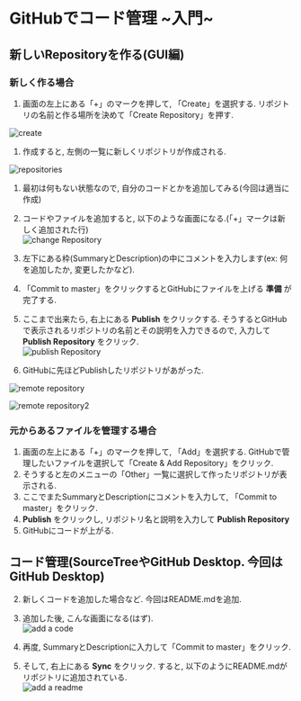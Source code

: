 # **GitHubでコード管理 ~入門~**
## **新しいRepositoryを作る(GUI編)**

### **新しく作る場合**
 1. 画面の左上にある「+」のマークを押して, 「Create」を選択する. リポジトリの名前と作る場所を決めて「Create Repository」を押す.  

 ![create](https://gyazo.com/70091ab61fd1d8637da82cadbb62a89a.jpg)  
 1. 作成すると, 左側の一覧に新しくリポジトリが作成される.  

 ![repositories](https://gyazo.com/e2dfccab05e8701577184b19d31c3e65.jpg)  

 1. 最初は何もない状態なので, 自分のコードとかを追加してみる(今回は適当に作成)  
 1. コードやファイルを追加すると, 以下のような画面になる.(「+」マークは新しく追加された行)  
 ![change Repository](https://gyazo.com/7346baee27f111b635110febaedcbe04.jpg)  

 1. 左下にある枠(SummaryとDescription)の中にコメントを入力します(ex: 何を追加したか, 変更したかなど).  
 1. 「Commit to master」をクリックするとGitHubにファイルを上げる **準備** が完了する.  
 1. ここまで出来たら, 右上にある **Publish** をクリックする. そうするとGitHubで表示されるリポジトリの名前とその説明を入力できるので, 入力して **Publish Repository** をクリック.  
 ![publish Repository](https://gyazo.com/e7703d41b1b712fd6fb7759d04664843.jpg)   

 1. GitHubに先ほどPublishしたリポジトリがあがった.   

 ![remote repository](https://gyazo.com/22de1d953fe07e1d9137e1e3c125f20e.jpg)   

 ![remote repository2](https://gyazo.com/24eb9e313c32fe8f670c3e006688f17f.jpg)


### **元からあるファイルを管理する場合**
 1. 画面の左上にある「+」のマークを押して, 「Add」を選択する. GitHubで管理したいファイルを選択して「Create & Add Repository」をクリック.
 1. そうすると左のメニューの「Other」一覧に選択して作ったリポジトリが表示される.  
 1. ここでまたSummaryとDescriptionにコメントを入力して, 「Commit to master」をクリック.  
 1. **Publish** をクリックし, リポジトリ名と説明を入力して **Publish Repository**
 1. GitHubにコードが上がる.  


## コード管理(SourceTreeやGitHub Desktop. 今回はGitHub Desktop)
 2. 新しくコードを追加した場合など. 今回はREADME.mdを追加.  
 2. 追加した後, こんな画面になる(はず).  
 ![add a code](https://gyazo.com/91161592569748627d4c3461287d2356.jpg)  

 2. 再度, SummaryとDescriptionに入力して「Commit to master」をクリック.  
 2. そして, 右上にある **Sync** をクリック. すると, 以下のようにREADME.mdがリポジトリに追加されている.  
 ![add a readme](https://gyazo.com/51238999421118daebb86fa6f9c10db7.jpg)  
